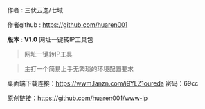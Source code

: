 作者            : 三伏云逸/七域


作者github : https://github.com/huaren001


**版本            : V1.0**
网址一键转IP工具包

>网址一键转IP工具

> 主打一个简易上手无繁琐的环境配置要求

桌面端下载连接：https://wwm.lanzn.com/i9YLZ1oureda    密码：69cc

原创链接：https://github.com/huaren001/www-ip
